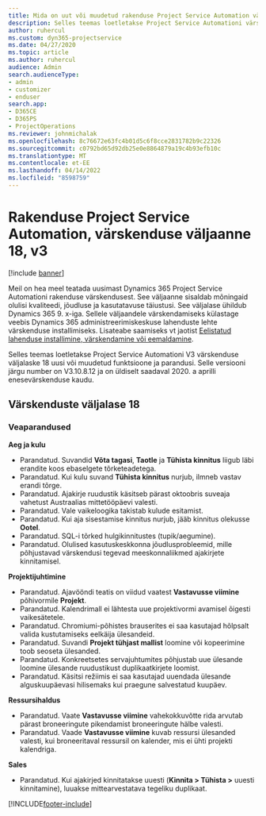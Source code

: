 ```yaml
---
title: Mida on uut või muudetud rakenduse Project Service Automation värskenduse väljaandes 18, V3
description: Selles teemas loetletakse Project Service Automationi värskenduse väljalaske 18, V3 saadaolevaid funktsioone ja parandusi.
author: ruhercul
ms.custom: dyn365-projectservice
ms.date: 04/27/2020
ms.topic: article
ms.author: ruhercul
audience: Admin
search.audienceType:
- admin
- customizer
- enduser
search.app:
- D365CE
- D365PS
- ProjectOperations
ms.reviewer: johnmichalak
ms.openlocfilehash: 8c76672e63fc4b01d5c6f8cce2831782b9c22326
ms.sourcegitcommit: c0792bd65d92db25e0e8864879a19c4b93efb10c
ms.translationtype: MT
ms.contentlocale: et-EE
ms.lasthandoff: 04/14/2022
ms.locfileid: "8598759"
---
```

# <a name="project-service-automation-update-release-18-v3"></a>Rakenduse Project Service Automation, värskenduse väljaanne 18, v3

[!include [banner](../includes/psa-now-project-operations.md)]

Meil on hea meel teatada uusimast Dynamics 365 Project Service Automationi rakenduse värskendusest. See väljaanne sisaldab mõningaid olulisi kvaliteedi, jõudluse ja kasutatavuse täiustusi. See väljalase ühildub Dynamics 365 9. x-iga. Sellele väljaandele värskendamiseks külastage veebis Dynamics 365 administreerimiskeskuse lahenduste lehte värskenduse installimiseks. Lisateabe saamiseks vt jaotist [Eelistatud lahenduse installimine, värskendamine või eemaldamine](/power-platform/admin/install-remove-preferred-solution).

Selles teemas loetletakse Project Service Automationi V3 värskenduse väljalaske 18 uusi või muudetud funktsioone ja parandusi. Selle versiooni järgu number on V3.10.8.12 ja on üldiselt saadaval 2020. a aprilli enesevärskenduse kaudu.

## <a name="update-release-18"></a>Värskenduste väljalase 18

### <a name="bug-fixes"></a>Veaparandused

**Aeg ja kulu**

- Parandatud. Suvandid **Võta tagasi**, **Taotle** ja **Tühista kinnitus** liigub läbi erandite koos ebaselgete tõrketeadetega.
- Parandatud. Kui kulu suvand **Tühista kinnitus** nurjub, ilmneb vastav erandi tõrge.
- Parandatud. Ajakirje ruudustik käsitseb pärast oktoobris suveaja vahetust Austraalias mittetööpäevi valesti.
- Parandatud. Vale vaikeloogika takistab kulude esitamist.
- Parandatud. Kui aja sisestamise kinnitus nurjub, jääb kinnitus olekusse **Ootel**.
- Parandatud. SQL-i tõrked hulgikinnitustes (tupik/aegumine).
- Parandatud. Olulised kasutuskeskkonna jõudlusprobleemid, mille põhjustavad värskendusi tegevad meeskonnaliikmed ajakirjete kinnitamisel.

**Projektijuhtimine**

- Parandatud. Ajavööndi teatis on viidud vaatest **Vastavusse viimine** põhivormile **Projekt**.
- Parandatud. Kalendrimall ei lähtesta uue projektivormi avamisel õigesti vaikesätetele.
- Parandatud. Chromiumi-põhistes brauserites ei saa kasutajad hõlpsalt valida kustutamiseks eelkäija ülesandeid.
- Parandatud. Suvandi **Projekt tühjast mallist** loomine või kopeerimine toob seoseta ülesanded.
- Parandatud. Konkreetsetes servajuhtumites põhjustab uue ülesande loomine ülesande ruudustikust duplikaatkirjete loomist.
- Parandatud. Käsitsi režiimis ei saa kasutajad uuendada ülesande alguskuupäevasi hilisemaks kui praegune salvestatud kuupäev.

**Ressursihaldus**

- Parandatud. Vaate **Vastavusse viimine** vahekokkuvõtte rida arvutab pärast broneeringute pikendamist broneeringute hälbe valesti.
- Parandatud. Vaade **Vastavusse viimine** kuvab ressursi ülesanded valesti, kui broneeritaval ressursil on kalender, mis ei ühti projekti kalendriga.

**Sales**

- Parandatud. Kui ajakirjed kinnitatakse uuesti (**Kinnita > Tühista >** uuesti kinnitamine), luuakse mittearvestatava tegeliku duplikaat.


[!INCLUDE[footer-include](../includes/footer-banner.md)]
